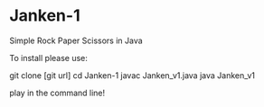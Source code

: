 Janken-1
========

Simple Rock Paper Scissors in Java

To install please use:

git clone [git url]
cd Janken-1
javac Janken_v1.java
java Janken_v1

play in the command line!
